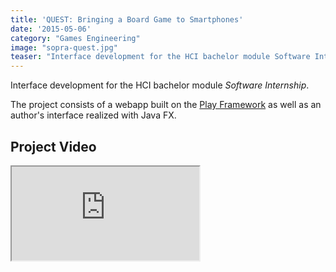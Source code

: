 ```yaml
---
title: 'QUEST: Bringing a Board Game to Smartphones'
date: '2015-05-06'
category: "Games Engineering"
image: "sopra-quest.jpg"
teaser: "Interface development for the HCI bachelor module Software Internship."
---
```


Interface development for the HCI bachelor module *Software Internship*. 

The project consists of a webapp built on the [Play Framework](https://www.playframework.com/) 
as well as an author's interface realized with Java FX.

## Project Video
<div class="video-wrapper">
<iframe src="https://www.youtube.com/embed/Gn15X-XxdXk" allow="accelerometer; autoplay; encrypted-media; gyroscope; picture-in-picture" allowfullscreen></iframe>
</div>
